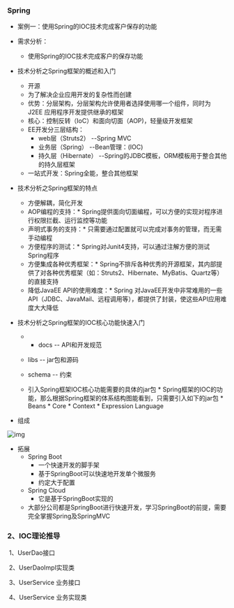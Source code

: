 ### Spring

* 案例一：使用Spring的IOC技术完成客户保存的功能

* 需求分析：

  * 使用Spring的IOC技术完成客户的保存功能

* 技术分析之Spring框架的概述和入门

  * 开源
  * 为了解决企业应用开发的复杂性而创建
  * 优势：分层架构，分层架构允许使用者选择使用哪一个组件，同时为 J2EE 应用程序开发提供继承的框架
  * 核心：控制反转（IoC）和面向切面（AOP)，轻量级开发框架
  * EE开发分三层结构：
    * web层（Struts2）            --Spring MVC
    * 业务层（Spring）             --Bean管理：(IOC)
    * 持久层（Hibernate）       --Spring的JDBC模板，ORM模板用于整合其他的持久层框架
  * 一站式开发：Spring全能，整合其他框架

* 技术分析之Spring框架的特点

  * 方便解耦，简化开发
  * AOP编程的支持：* Spring提供面向切面编程，可以方便的实现对程序进行权限拦截、运行监控等功能
  * 声明式事务的支持：* 只需要通过配置就可以完成对事务的管理，而无需手动编程
  * 方便程序的测试：* Spring对Junit4支持，可以通过注解方便的测试Spring程序
  * 方便集成各种优秀框架：* Spring不排斥各种优秀的开源框架，其内部提供了对各种优秀框架（如：Struts2、Hibernate、MyBatis、Quartz等）的直接支持
  * 降低JavaEE API的使用难度：* Spring 对JavaEE开发中非常难用的一些API（JDBC、JavaMail、远程调用等），都提供了封装，使这些API应用难度大大降低

* 技术分析之Spring框架的IOC核心功能快速入门

  *  * docs		  -- API和开发规范
    * libs		    -- jar包和源码
    * schema	-- 约束

  * 引入Spring框架IOC核心功能需要的具体的jar包
  		* Spring框架的IOC的功能，那么根据Spring框架的体系结构图能看到，只需要引入如下的jar包
  			* Beans
  		* Core
  		* Context
  		* Expression Language

* 组成 

![img](https://img.jbzj.com/file_images/article/201711/20171127110222693.jpg?2017102711233)

* 拓展
  * Spring Boot
    * 一个快速开发的脚手架
    * 基于SpringBoot可以快速地开发单个微服务
    * 约定大于配置
  * Spring Cloud
    * 它是基于SpringBoot实现的
  * 大部分公司都是SpringBoot进行快速开发，学习SpringBoot的前提，需要完全掌握Spring及SpringMVC

### 2、IOC理论推导

​	1、UserDao接口

​	2、UserDaoImpl实现类

​	3、UserService 业务接口

​	4、UserService 业务实现类

